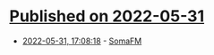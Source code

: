 # [Published on 2022-05-31](index.md)

* [2022-05-31, 17:08:18](https://news.ycombinator.com/item?id=31572031) - [SomaFM](https://somafm.com/)
